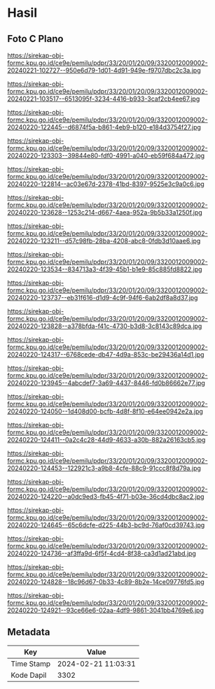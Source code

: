 # Hasil

## Foto C Plano

https://sirekap-obj-formc.kpu.go.id/ce9e/pemilu/pdpr/33/20/01/20/09/3320012009002-20240221-102727--950e6d79-1d01-4d91-949e-f9707dbc2c3a.jpg

https://sirekap-obj-formc.kpu.go.id/ce9e/pemilu/pdpr/33/20/01/20/09/3320012009002-20240221-103517--6513095f-3234-4416-b933-3caf2cb4ee67.jpg

https://sirekap-obj-formc.kpu.go.id/ce9e/pemilu/pdpr/33/20/01/20/09/3320012009002-20240220-122445--d6874f5a-b861-4eb9-b120-e184d3754f27.jpg

https://sirekap-obj-formc.kpu.go.id/ce9e/pemilu/pdpr/33/20/01/20/09/3320012009002-20240220-123303--39844e80-fdf0-4991-a040-eb59f684a472.jpg

https://sirekap-obj-formc.kpu.go.id/ce9e/pemilu/pdpr/33/20/01/20/09/3320012009002-20240220-122814--ac03e67d-2378-41bd-8397-9525e3c9a0c6.jpg

https://sirekap-obj-formc.kpu.go.id/ce9e/pemilu/pdpr/33/20/01/20/09/3320012009002-20240220-123628--1253c214-d667-4aea-952a-9b5b33a1250f.jpg

https://sirekap-obj-formc.kpu.go.id/ce9e/pemilu/pdpr/33/20/01/20/09/3320012009002-20240220-123211--d57c98fb-28ba-4208-abc8-0fdb3d10aae6.jpg

https://sirekap-obj-formc.kpu.go.id/ce9e/pemilu/pdpr/33/20/01/20/09/3320012009002-20240220-123534--834713a3-4f39-45b1-b1e9-85c885fd8822.jpg

https://sirekap-obj-formc.kpu.go.id/ce9e/pemilu/pdpr/33/20/01/20/09/3320012009002-20240220-123737--eb31f616-d1d9-4c9f-94f6-6ab2df8a8d37.jpg

https://sirekap-obj-formc.kpu.go.id/ce9e/pemilu/pdpr/33/20/01/20/09/3320012009002-20240220-123828--a378bfda-f41c-4730-b3d8-3c8143c89dca.jpg

https://sirekap-obj-formc.kpu.go.id/ce9e/pemilu/pdpr/33/20/01/20/09/3320012009002-20240220-124317--6768cede-db47-4d9a-853c-be29436a14d1.jpg

https://sirekap-obj-formc.kpu.go.id/ce9e/pemilu/pdpr/33/20/01/20/09/3320012009002-20240220-123945--4abcdef7-3a69-4437-8446-fd0b86662e77.jpg

https://sirekap-obj-formc.kpu.go.id/ce9e/pemilu/pdpr/33/20/01/20/09/3320012009002-20240220-124050--1d408d00-bcfb-4d8f-8f10-e64ee0942e2a.jpg

https://sirekap-obj-formc.kpu.go.id/ce9e/pemilu/pdpr/33/20/01/20/09/3320012009002-20240220-124411--0a2c4c28-44d9-4633-a30b-882a26163cb5.jpg

https://sirekap-obj-formc.kpu.go.id/ce9e/pemilu/pdpr/33/20/01/20/09/3320012009002-20240220-124453--122921c3-a9b8-4cfe-88c9-91ccc8f8d79a.jpg

https://sirekap-obj-formc.kpu.go.id/ce9e/pemilu/pdpr/33/20/01/20/09/3320012009002-20240220-124220--a0dc9ed3-fb45-4f71-b03e-36cd4dbc8ac2.jpg

https://sirekap-obj-formc.kpu.go.id/ce9e/pemilu/pdpr/33/20/01/20/09/3320012009002-20240220-124645--65c6dcfe-d225-44b3-bc9d-76af0cd39743.jpg

https://sirekap-obj-formc.kpu.go.id/ce9e/pemilu/pdpr/33/20/01/20/09/3320012009002-20240220-124736--af3ffa9d-6f5f-4cd4-8f38-ca3d1ad21abd.jpg

https://sirekap-obj-formc.kpu.go.id/ce9e/pemilu/pdpr/33/20/01/20/09/3320012009002-20240220-124828--18c96d67-0b33-4c89-8b2e-14ce09776fd5.jpg

https://sirekap-obj-formc.kpu.go.id/ce9e/pemilu/pdpr/33/20/01/20/09/3320012009002-20240220-124921--93ce66e6-02aa-4df9-9861-3041bb4769e6.jpg


## Metadata

| Key        | Value               |
| ---------- | ------------------- |
| Time Stamp | 2024-02-21 11:03:31 |
| Kode Dapil | 3302                |



